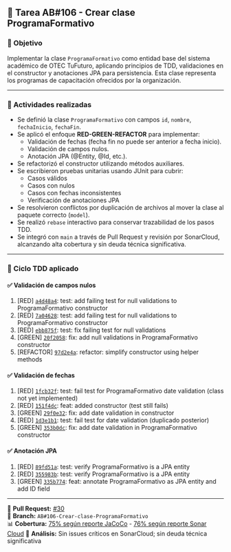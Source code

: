 ## 🧩 Tarea AB#106 - Crear clase ProgramaFormativo

### 🎯 Objetivo

Implementar la clase `ProgramaFormativo` como entidad base del sistema académico de OTEC TuFuturo, aplicando principios de TDD, validaciones en el constructor y anotaciones JPA para persistencia. Esta clase representa los programas de capacitación ofrecidos por la organización.

---

### 🔧 Actividades realizadas

- Se definió la clase `ProgramaFormativo` con campos `id`, `nombre`, `fechaInicio`, `fechaFin`.
- Se aplicó el enfoque **RED-GREEN-REFACTOR** para implementar:
  - Validación de fechas (fecha fin no puede ser anterior a fecha inicio).
  - Validación de campos nulos.
  - Anotación JPA (@Entity, @Id, etc.).
- Se refactorizó el constructor utilizando métodos auxiliares.
- Se escribieron pruebas unitarias usando JUnit para cubrir:
  - Casos válidos
  - Casos con nulos
  - Casos con fechas inconsistentes
  - Verificación de anotaciones JPA
- Se resolvieron conflictos por duplicación de archivos al mover la clase al paquete correcto (`model`).
- Se realizó `rebase` interactivo para conservar trazabilidad de los pasos TDD.
- Se integró con `main` a través de Pull Request y revisión por SonarCloud, alcanzando alta cobertura y sin deuda técnica significativa.

---

### 🧪 Ciclo TDD aplicado

#### ✅ Validación de campos nulos

1. [RED] [`a4d48a4`](https://redirect.github.com/keber/otf-sisacad/commit/a4d48a4d184c58d03d86f03f9e23e0c1ee788e07): test: add failing test for null validations to ProgramaFormativo constructor  
2. [RED] [`7a04628`](https://redirect.github.com/keber/otf-sisacad/commit/7a04628d3e94aa8a35d2df041ccbd3edc8c58eed): test: add failing test for null validations to ProgramaFormativo constructor  
3. [RED] [`ebb875f`](https://redirect.github.com/keber/otf-sisacad/commit/ebb875ffc3c21a3b2484ffd87851e10fc4cfd1cb): test: fix failing test for null validations  
4. [GREEN] [`20f2058`](https://redirect.github.com/keber/otf-sisacad/commit/20f2058eebcc25b336419c3c574a29f94218957e): fix: add null validations in ProgramaFormativo constructor  
5. [REFACTOR] [`97d2e4a`](https://redirect.github.com/keber/otf-sisacad/commit/97d2e4a3ba884e6cc2b46f0842305d4d7b534f3b): refactor: simplify constructor using helper methods  

#### ✅ Validación de fechas

1. [RED] [`1fcb32f`](https://github.com/keber/otf-sisacad/commit/1fcb32fb46b8c06386f7f75c5a74e1ebf1df4ab1): test: fail test for ProgramaFormativo date validation (class not yet implemented)  
2. [RED] [`151f4dc`](https://github.com/keber/otf-sisacad/commit/151f4dcdb87d59ec5410e752d56bb42d721a40a1): feat: added constructor (test still fails)  
3. [GREEN] [`29f0e32`](https://github.com/keber/otf-sisacad/commit/29f0e32b5ecd2d1a3e217b82b0ded164fe885a62): fix: add date validation in constructor  
4. [RED] [`1d3e1b1`](https://github.com/keber/otf-sisacad/commit/1d3e1b17d9734c9421f846503909f6dfe2cafbdb): test: fail test for date validation (duplicado posterior)  
5. [GREEN] [`353b0dc`](https://github.com/keber/otf-sisacad/commit/353b0dc050fc6d215bb5bd3d2ce6efda9ce0f149): fix: add date validation in ProgramaFormativo constructor  

#### ✅ Anotación JPA

1. [RED] [`89fd51a`](https://github.com/keber/otf-sisacad/commit/89fd51a2558fe7fa965350cd5f3e9cf5daf6bd75): test: verify ProgramaFormativo is a JPA entity  
2. [RED] [`355983b`](https://github.com/keber/otf-sisacad/commit/355983b4cbe8237df96bb7c271055df86bd05d0b): test: verify ProgramaFormativo is a JPA entity  
3. [GREEN] [`335b774`](https://github.com/keber/otf-sisacad/commit/335b774d01a95885b304a707ab9ec39ea7ef8309): feat: annotate ProgramaFormativo as JPA entity and add ID field  

---

📌 **Pull Request:** [#30](https://github.com/keber/otf-sisacad/pull/30)  
🔁 **Branch:** `AB#106-Crear-clase-ProgramaFormativo`  
📊 **Cobertura:** [75% según reporte JaCoCo](https://keber.github.io/otf-sisacad/coverage/) - [76% según reporte Sonar Cloud](https://sonarcloud.io/summary/new_code?id=keber_otf-sisacad&branch=main)
🧠 **Análisis:** Sin issues críticos en SonarCloud; sin deuda técnica significativa
